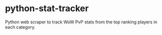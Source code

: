 # python-stat-tracker
Python web scraper to track WoW PvP stats from the top ranking players in each category.
